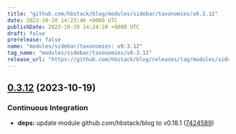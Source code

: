 ```yaml
---
title: "github.com/hbstack/blog/modules/sidebar/taxonomies/v0.3.12"
date: 2023-10-20 14:23:46 +0000 UTC
publishDate: 2023-10-20 14:24:28 +0000 UTC
draft: false
prerelease: false
name: "modules/sidebar/taxonomies: v0.3.12"
tag_name: "modules/sidebar/taxonomies/v0.3.12"
release_url: "https://github.com/hbstack/blog/releases/tag/modules/sidebar/taxonomies/v0.3.12"
---
```


## [0.3.12](https://github.com/hbstack/blog/compare/modules/sidebar/taxonomies/v0.3.11...modules/sidebar/taxonomies/v0.3.12) (2023-10-19)


### Continuous Integration

* **deps:** update module github.com/hbstack/blog to v0.18.1 ([7424589](https://github.com/hbstack/blog/commit/7424589a7c50c90858f2df1cac342c890a5a1a0b))
